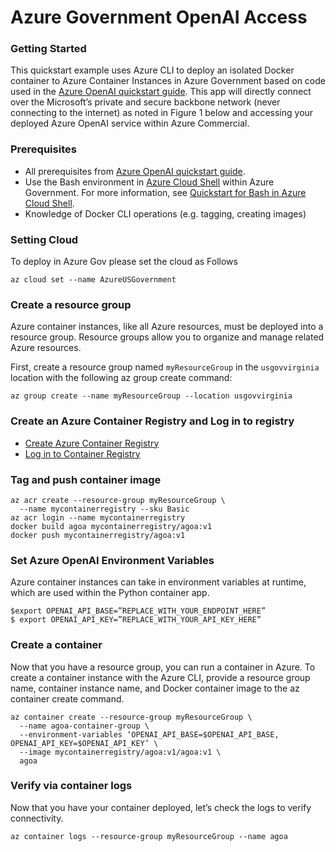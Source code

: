 # Azure Government OpenAI Access
<ARCHITECUTRE HERE>

### Getting Started
This quickstart example uses Azure CLI to deploy an isolated Docker container to Azure Container Instances in Azure Government based on code used in the [Azure OpenAI quickstart guide](https://learn.microsoft.com/en-us/azure/cognitive-services/openai/quickstart?pivots=programming-language-python&tabs=command-line). This app will directly connect over the Microsoft’s private and secure backbone network (never connecting to the internet) as noted in Figure 1 below and accessing your deployed Azure OpenAI service within Azure Commercial. 

### Prerequisites
-	All prerequisites from [Azure OpenAI quickstart guide](https://learn.microsoft.com/en-us/azure/cognitive-services/openai/quickstart?pivots=programming-language-python&tabs=command-line).
-	Use the Bash environment in [Azure Cloud Shell](https://learn.microsoft.com/en-us/azure/cloud-shell/overview) within Azure Government. For more information, see [Quickstart for Bash in Azure Cloud Shell](https://learn.microsoft.com/en-us/azure/cloud-shell/quickstart).
- Knowledge of Docker CLI operations (e.g. tagging, creating images)


### Setting Cloud

To deploy in Azure Gov please set the cloud as Follows

```
az cloud set --name AzureUSGovernment 
```

### Create a resource group
Azure container instances, like all Azure resources, must be deployed into a resource group. Resource groups allow you to organize and manage related Azure resources.

First, create a resource group named `myResourceGroup` in the `usgovvirginia` location with the following az group create command:

```
az group create --name myResourceGroup --location usgovvirginia
```

### Create an Azure Container Registry and Log in to registry

- [Create Azure Container Registry](https://learn.microsoft.com/en-us/azure/container-registry/container-registry-get-started-azure-cli#create-a-container-registry)
- [Log in to Container Registry](https://learn.microsoft.com/en-us/azure/container-registry/container-registry-get-started-azure-cli#create-a-container-registry)

### Tag and push container image 

```
az acr create --resource-group myResourceGroup \
  --name mycontainerregistry --sku Basic
az acr login --name mycontainerregistry
docker build agoa mycontainerregistry/agoa:v1
docker push mycontainerregistry/agoa:v1
```

### Set Azure OpenAI Environment Variables
Azure container instances can take in environment variables at runtime, which are used within the Python container app.

```
$export OPENAI_API_BASE=”REPLACE_WITH_YOUR_ENDPOINT_HERE”
$ export OPENAI_API_KEY=”REPLACE_WITH_YOUR_API_KEY_HERE”
```

### Create a container
Now that you have a resource group, you can run a container in Azure. To create a container instance with the Azure CLI, provide a resource group name, container instance name, and Docker container image to the az container create command.

```
az container create --resource-group myResourceGroup \
  --name agoa-container-group \
  --environment-variables ‘OPENAI_API_BASE=$OPENAI_API_BASE, OPENAI_API_KEY=$OPENAI_API_KEY’ \
  --image mycontainerregistry/agoa:v1/agoa:v1 \
  agoa
```

### Verify via container logs
Now that you have your container deployed, let’s check the logs to verify connectivity.

```
az container logs --resource-group myResourceGroup --name agoa
```

<SAMPLE OUTPUT>
